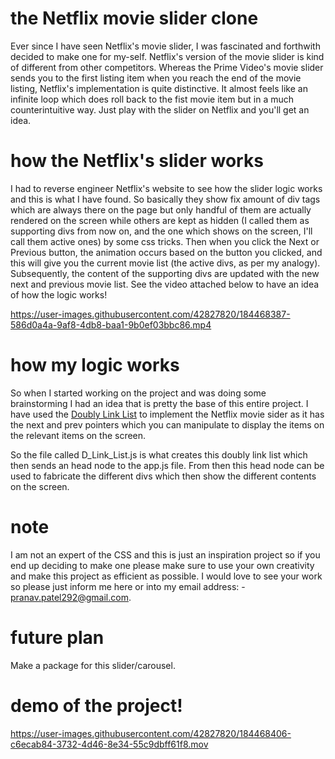 # the Netflix movie slider clone

Ever since I have seen Netflix's movie slider, I was fascinated and forthwith decided to make one for my-self. Netflix's version of the movie slider is kind of different from other competitors. Whereas the Prime Video's movie slider sends you to the first listing item when you reach the end of the movie listing, Netflix's implementation is quite distinctive. It almost feels like an infinite loop which does roll back to the fist movie item but in a much counterintuitive way. Just play with the slider on Netflix and you'll get an idea.


# how the Netflix's slider works

I had to reverse engineer Netflix's website to see how the slider logic works and this is what I have found. So basically they show fix amount of div tags which are always there on the page but only handful of them are actually rendered on the screen while others are kept as hidden (I called them as supporting divs from now on, and the one which shows on the screen, I'll call them active ones) by some css tricks. Then when you click the Next or Previous button, the animation occurs based on the button you clicked, and this will give you the current movie list (the active divs, as per my analogy). Subsequently, the content of the supporting divs are updated with the new next and previous movie list. See the video attached below to have an idea of how the logic works!


https://user-images.githubusercontent.com/42827820/184468387-586d0a4a-9af8-4db8-baa1-9b0ef03bbc86.mp4


# how my logic works

So when I started working on the project and was doing some brainstorming I had an idea that is pretty the base of this entire project. I have used the [Doubly Link List](https://www.geeksforgeeks.org/doubly-linked-list/) to implement the Netflix movie sider as it has the next and prev pointers which you can manipulate to display the items on the relevant items on the screen.

So the file called D_Link_List.js is what creates this doubly link list which then sends an head node to the app.js file. From then this head node can be used to fabricate the different divs which then show the different contents on the screen. 

# note

I am not an expert of the CSS and this is just an inspiration project so if you end up deciding to make one please make sure to use your own creativity and make this project as efficient as possible. I would love to see your work so please just inform me here or into my email address: - pranav.patel292@gmail.com. 

# future plan

Make a package for this slider/carousel. 

# demo of the project!

https://user-images.githubusercontent.com/42827820/184468406-c6ecab84-3732-4d46-8e34-55c9dbff61f8.mov
